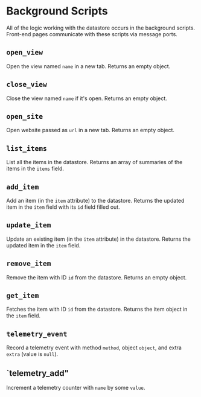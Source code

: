# Background Scripts

All of the logic working with the datastore occurs in the background scripts. Front-end pages communicate with these scripts via message ports.

## `open_view`

Open the view named `name` in a new tab. Returns an empty object.

## `close_view`

Close the view named `name` if it's open. Returns an empty object.

## `open_site`

Open website passed as `url` in a new tab. Returns an empty object.

## `list_items`

List all the items in the datastore. Returns an array of summaries of the items in the `items` field.

## `add_item`

Add an item (in the `item` attribute) to the datastore. Returns the updated item in the `item` field with its `id` field filled out.

## `update_item`

Update an existing item (in the `item` attribute) in the datastore. Returns the updated item in the `item` field.

## `remove_item`

Remove the item with ID `id` from the datastore. Returns an empty object.

## `get_item`

Fetches the item with ID `id` from the datastore. Returns the item object in the `item` field.

## `telemetry_event`

Record a telemetry event with method `method`, object `object`, and extra `extra` (value is `null`).

## `telemetry_add"

Increment a telemetry counter with `name` by some `value`.
